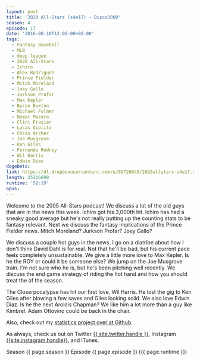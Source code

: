 ```yaml
---
layout: post
title: '2020 All-Stars (s4e17) - Disco3000'
season: 4
episode: 17
date: '2016-08-10T12:00:00+00:00'
tags:
  - Fantasy Baseball
  - MLB
  - deep league
  - 2020 All-Stars
  - Ichiro
  - Alex Rodriguez
  - Prince Fielder
  - Mitch Moreland
  - Joey Gallo
  - Jurkson Profar
  - Max Kepler
  - Byron Buxton
  - Michael Fulmer
  - Nomar Mazara
  - Clint Frazier
  - Lucas Giolito
  - Chris Archer
  - Joe Musgrove
  - Ken Giles
  - Fernando Rodney
  - Wil Harris
  - Edwin Diaz
dogebets:
link: https://dl.dropboxusercontent.com/u/89720649/2020allstars-s4e17.mp3
length: 25116699
runtime: '52:19'
opus: 
---
```

Welcome to the 2005 All-Stars podcast!  We discuss a lot of the old guys that are in the news this week.  Ichiro got his 3,000th hit.  Ichiro has had a sneaky good average but he's not really putting up the counting stats to be fantasy relevant.  Next we discuss the fantasy implications of the Prince Fielder news.  Mitch Moreland?  Jurkson Profar?  Joey Gallo?  

We discuss a couple hot guys in the news.  I go on a diatribe about how I don't think David Dahl is for real.  Not that he'll be bad, but his current pace feels completely unsustainable.  We give a little more love to Max Kepler.  Is he the ROY or could it be someone else?  We jump on the Joe Musgrove train.  I'm not sure who he is, but he's been pitching well recently.  We discuss the end game strategy of riding the hot hand and how you should treat the of the season.  

The Closerpocalypse has hit our first love, Wil Harris.  He lost the gig to Ken Giles after blowing a few saves and Giles looking solid.  We also love Edwin Diaz.  Is he the next Aroldis Chapman?  We like him a lot more than a guy like Kimbrel.  Adam Ottovino could be back in the chair.  

Also, check out my [statistics project over at Github](https://github.com/dhpollack/mva2-pitchfx-personal).  

As always, check us out on Twitter [{{ site.twitter.handle }}]({{site.twitter.url}}), Instagram [{{site.instagram.handle}}]({{site.instagram.url}}), and iTunes.  

Season {{ page.season }} Episode {{ page.episode }} ({{ page.runtime }})  
